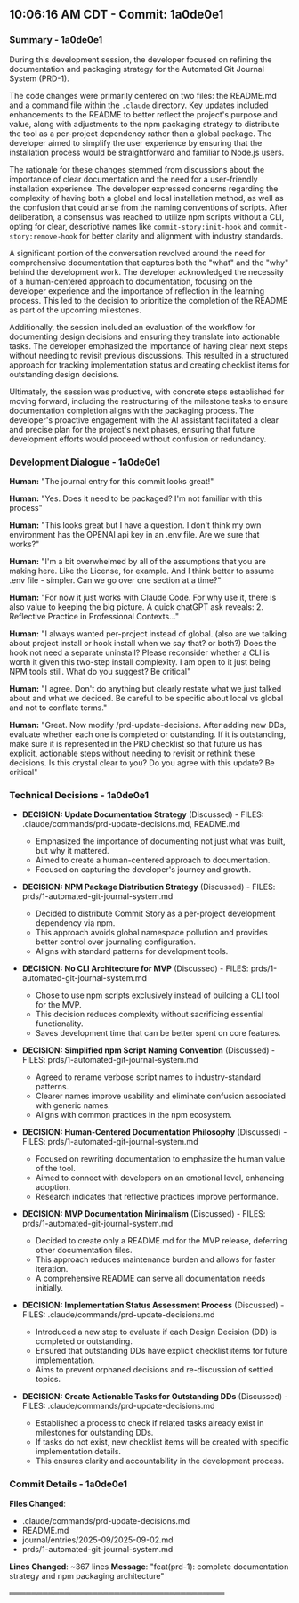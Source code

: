 

## 10:06:16 AM CDT - Commit: 1a0de0e1

### Summary - 1a0de0e1

During this development session, the developer focused on refining the documentation and packaging strategy for the Automated Git Journal System (PRD-1). 

The code changes were primarily centered on two files: the README.md and a command file within the `.claude` directory. Key updates included enhancements to the README to better reflect the project's purpose and value, along with adjustments to the npm packaging strategy to distribute the tool as a per-project dependency rather than a global package. The developer aimed to simplify the user experience by ensuring that the installation process would be straightforward and familiar to Node.js users.

The rationale for these changes stemmed from discussions about the importance of clear documentation and the need for a user-friendly installation experience. The developer expressed concerns regarding the complexity of having both a global and local installation method, as well as the confusion that could arise from the naming conventions of scripts. After deliberation, a consensus was reached to utilize npm scripts without a CLI, opting for clear, descriptive names like `commit-story:init-hook` and `commit-story:remove-hook` for better clarity and alignment with industry standards.

A significant portion of the conversation revolved around the need for comprehensive documentation that captures both the "what" and the "why" behind the development work. The developer acknowledged the necessity of a human-centered approach to documentation, focusing on the developer experience and the importance of reflection in the learning process. This led to the decision to prioritize the completion of the README as part of the upcoming milestones.

Additionally, the session included an evaluation of the workflow for documenting design decisions and ensuring they translate into actionable tasks. The developer emphasized the importance of having clear next steps without needing to revisit previous discussions. This resulted in a structured approach for tracking implementation status and creating checklist items for outstanding design decisions.

Ultimately, the session was productive, with concrete steps established for moving forward, including the restructuring of the milestone tasks to ensure documentation completion aligns with the packaging process. The developer's proactive engagement with the AI assistant facilitated a clear and precise plan for the project's next phases, ensuring that future development efforts would proceed without confusion or redundancy.

### Development Dialogue - 1a0de0e1

**Human:** "The journal entry for this commit looks great!"

**Human:** "Yes. Does it need to be packaged? I'm not familiar with this process"

**Human:** "This looks great but I have a question. I don't think my own environment has the OPENAI api key in an .env file. Are we sure that works?"

**Human:** "I'm a bit overwhelmed by all of the assumptions that you are making here. Like the License, for example. And I think better to assume .env file - simpler. Can we go over one section at a time?"

**Human:** "For now it just works with Claude Code. For why use it, there is also value to keeping the big picture. A quick chatGPT ask reveals: 2. Reflective Practice in Professional Contexts..."

**Human:** "I always wanted per-project instead of global. (also are we talking about project install or hook install when we say that? or both?) Does the hook not need a separate uninstall? Please reconsider whether a CLI is worth it given this two-step install complexity. I am open to it just being NPM tools still. What do you suggest? Be critical"

**Human:** "I agree. Don't do anything but clearly restate what we just talked about and what we decided. Be careful to be specific about local vs global and not to conflate terms."

**Human:** "Great. Now modify /prd-update-decisions. After adding new DDs, evaluate whether each one is completed or outstanding. If it is outstanding, make sure it is represented in the PRD checklist so that future us has explicit, actionable steps without needing to revisit or rethink these decisions. Is this crystal clear to you? Do you agree with this update? Be critical"

### Technical Decisions - 1a0de0e1

- **DECISION: Update Documentation Strategy** (Discussed) - FILES: .claude/commands/prd-update-decisions.md, README.md
  - Emphasized the importance of documenting not just what was built, but why it mattered.
  - Aimed to create a human-centered approach to documentation.
  - Focused on capturing the developer's journey and growth.

- **DECISION: NPM Package Distribution Strategy** (Discussed) - FILES: prds/1-automated-git-journal-system.md
  - Decided to distribute Commit Story as a per-project development dependency via npm.
  - This approach avoids global namespace pollution and provides better control over journaling configuration.
  - Aligns with standard patterns for development tools.

- **DECISION: No CLI Architecture for MVP** (Discussed) - FILES: prds/1-automated-git-journal-system.md
  - Chose to use npm scripts exclusively instead of building a CLI tool for the MVP.
  - This decision reduces complexity without sacrificing essential functionality.
  - Saves development time that can be better spent on core features.

- **DECISION: Simplified npm Script Naming Convention** (Discussed) - FILES: prds/1-automated-git-journal-system.md
  - Agreed to rename verbose script names to industry-standard patterns.
  - Clearer names improve usability and eliminate confusion associated with generic names.
  - Aligns with common practices in the npm ecosystem.

- **DECISION: Human-Centered Documentation Philosophy** (Discussed) - FILES: prds/1-automated-git-journal-system.md
  - Focused on rewriting documentation to emphasize the human value of the tool.
  - Aimed to connect with developers on an emotional level, enhancing adoption.
  - Research indicates that reflective practices improve performance.

- **DECISION: MVP Documentation Minimalism** (Discussed) - FILES: prds/1-automated-git-journal-system.md
  - Decided to create only a README.md for the MVP release, deferring other documentation files.
  - This approach reduces maintenance burden and allows for faster iteration.
  - A comprehensive README can serve all documentation needs initially.

- **DECISION: Implementation Status Assessment Process** (Discussed) - FILES: .claude/commands/prd-update-decisions.md
  - Introduced a new step to evaluate if each Design Decision (DD) is completed or outstanding.
  - Ensured that outstanding DDs have explicit checklist items for future implementation.
  - Aims to prevent orphaned decisions and re-discussion of settled topics.

- **DECISION: Create Actionable Tasks for Outstanding DDs** (Discussed) - FILES: .claude/commands/prd-update-decisions.md
  - Established a process to check if related tasks already exist in milestones for outstanding DDs.
  - If tasks do not exist, new checklist items will be created with specific implementation details.
  - This ensures clarity and accountability in the development process.

### Commit Details - 1a0de0e1

**Files Changed**:
- .claude/commands/prd-update-decisions.md
- README.md
- journal/entries/2025-09/2025-09-02.md
- prds/1-automated-git-journal-system.md

**Lines Changed**: ~367 lines
**Message**: "feat(prd-1): complete documentation strategy and npm packaging architecture"

═══════════════════════════════════════

